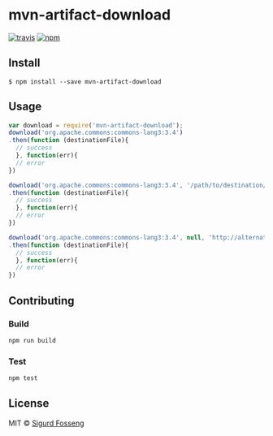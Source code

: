 # mvn-artifact-download
[![travis][travis-image]][travis-url]
[![npm][npm-image]][npm-url]

[travis-image]: https://img.shields.io/travis/laat/mvn-dl.svg?style=flat&branch=master
[travis-url]: https://travis-ci.org/laat/mvn-dl
[npm-image]: https://img.shields.io/npm/v/mvn-artifact-download.svg?style=flat
[npm-url]: https://npmjs.org/package/mvn-artifact-download

## Install

```
$ npm install --save mvn-artifact-download
```

## Usage

```js
var download = require('mvn-artifact-download');
download('org.apache.commons:commons-lang3:3.4')
.then(function (destinationFile){
  // success
  }, function(err){
  // error
})

download('org.apache.commons:commons-lang3:3.4', '/path/to/destination/dir')
.then(function (destinationFile){
  // success
  }, function(err){
  // error
})

download('org.apache.commons:commons-lang3:3.4', null, 'http://alternative.repo')
.then(function (destinationFile){
  // success
  }, function(err){
  // error
})
```

## Contributing

### Build

```js
npm run build
```

### Test

```js
npm test
```

## License

MIT © [Sigurd Fosseng](http://github.com/laat)
